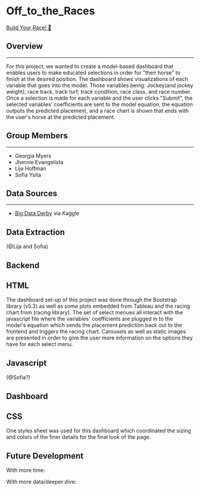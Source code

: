 # Off_to_the_Races
[Build Your Race! :horse:](https://gmyers95.github.io/Off_to_the_Races/)

## Overview  
<hr>
For this project, we wanted to create a model-based dashboard that enables users to make educated selections in order for "their horse" to finish at the desired position. The dashboard shows visualizations of each variable that goes into the model. Those variables being: Jockey(and jockey weight), race track, track turf, track condition, race class, and race number. Once a selection is made for each variable and the user clicks "Submit", the selected variables' coefficients are sent to the model equation, the equation outputs the predicted placement, and a race chart is shown that ends with the user's horse at the predicted placement.

## Group Members
<hr>  

* Georgia Myers
* Jhernie Evangelista
* Lija Hoffman
* Sofia Ysita

## Data Sources  
<hr>  

* [Big Data Derby](https://www.kaggle.com/competitions/big-data-derby-2022/data) via Kaggle

## Data Extraction

(@Lija and Sofia)

## Backend



## HTML
The dashboard set-up of this project was done through the Bootstrap library (v5.3) as well as some plots embedded from Tableau and the racing chart from (racing library). The set of select menues all interact with the javascript file where the variables' coefficients are plugged in to the model's equation which sends the placement prediction back out to the frontend and triggers the racing chart. Carousels as well as static images are presented in order to give the user more information on the options they have for each select menu.

## Javascript
(@Sofia?)

## Dashboard 

## CSS

One styles sheet was used for this dashboard which coordinated the sizing and colors of the finer details for the final look of the page.


## Future Development
With more time:

        
With more data/deeper dive:
